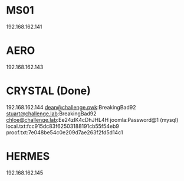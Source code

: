 # MS01
192.168.162.141

# AERO
192.168.162.143

# CRYSTAL (Done)
192.168.162.144
dean@challenge.pwk:BreakingBad92
stuart@challenge.lab:BreakingBad92
chloe@challenge.lab:Ee24zIK4cDhJHL4H
joomla:Password@1 (mysql)
local.txt:fcc915dc83f62503188191cb55f54eb9
proof.txt:7e048be54c0e209d7ae263f2fd5d14c1

# HERMES
192.168.162.145
